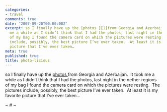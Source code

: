 ```yaml
---
categories:
- travel
comments: true
date: "2007-09-20T00:00:00Z"
excerpt: so I finally have up the [photos ][1]from Georgia and Azerbaijan.  It took
  me a while as I didn’t think that I had the photos, last night in the nether regions
  of my bag I found the camera card on which the pictures were resting.  The pictures
  include, possibly, the best picture I’ve ever taken.  At least it is my favorite
  picture that I’ve ever taken…
meta: true
published: true
title: photo-licious
---
```


so I finally have up the [photos ][1]from Georgia and Azerbaijan.  It took me a while as I didn’t think that I had the photos, last night in the nether regions of my bag I found the camera card on which the pictures were resting.  The pictures include, possibly, the best picture I’ve ever taken.  At least it is my favorite picture that I’ve ever taken…

 [1]: http://caseykuhlman.typepad.com/photos/im_so_caucasian/

~ # ~